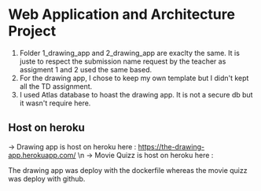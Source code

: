 # Web Application and Architecture Project

1. Folder 1_drawing_app and 2_drawing_app are exaclty the same. 
It is juste to respect the submission name request by the teacher as assigment 1 and 2 used the same based.
2. For the drawing app, I chose to keep my own template but I didn't kept all the TD assignment.
3. I used Atlas database to hoast the drawing app. It is not a secure db but it wasn't require here.

## Host on heroku

-> Drawing app is host on heroku here : https://the-drawing-app.herokuapp.com/ \n 
-> Movie Quizz is host on heroku here : 

The drawing app was deploy with the dockerfile whereas the movie quizz was deploy with github.